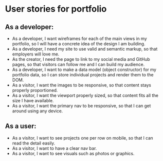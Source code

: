 # User stories for portfolio

## As a developer:  

* As a developer, I want wireframes for each of the main views in my portfolio, so I will have a concrete idea of the design I am building.
* As a developer, I need my site to use valid and semantic markup, so that employers will love me.
* As the creator, I need the page to link to my social media and GitHub pages, so that visitors can follow me and I can build my audience.
* As a developer, I want to make a data model (object constructor) for my portfolio data, so I can store individual projects and render them to the DOM.
* As a visitor, I want the images to be responsive, so that content stays properly proportioned.
* As a visitor, I want the viewport properly sized, so that content fits all the size I have available.
* As a visitor, I want the primary nav to be responsive, so that I can get around using any device.

## As a user:

* As a visitor, I want to see projects one per row on mobile, so that I can read the detail easily.
* As a visitor, I want to have a clear nav bar.
* As a visitor, I want to see visuals such as photos or graphics. 
